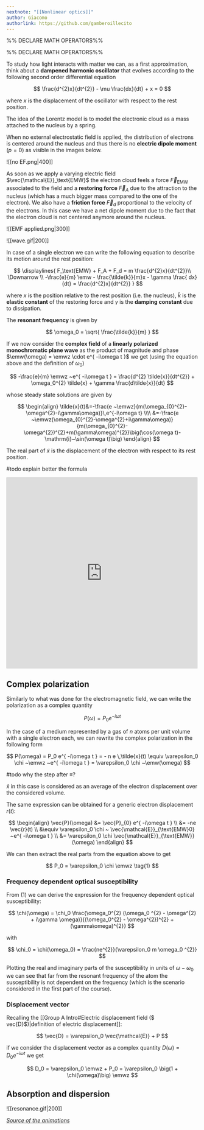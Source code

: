 ```yaml
---
nextnote: "[[Nonlinear optics]]"
author: Giacomo
authorlink: https://github.com/gamberoillecito
---
```

%% DECLARE MATH OPERATORS%%

$$
\DeclareMathOperator{\emw}{\mathcal{E}_{\text{EMW}}}
\DeclareMathOperator{\emwz}{\mathcal{E}_{\text{EMW}0}}
$$
%% DECLARE MATH OPERATORS%%

To study how light interacts with matter we can, as a first approximation, think about a **dampened harmonic oscillator** that evolves according to the following second order differential equation 


$$
\frac{d^{2}x}{dt^{2}} - \mu  \frac{dx}{dt} + x = 0
$$

where $x$ is the displacement of the oscillator with respect to the rest position.

The idea of the Lorentz model is to model the electronic cloud as a mass attached to the nucleus by a spring.

When no external electrostatic field is applied, the distribution of electrons is centered around the nucleus and thus there is no **electric dipole moment** ($p = 0$) as visible in the images below.

![[no EF.png|400]]

As soon as we apply a varying electric field $\vec{\mathcal{E}}_\text{EMW}$ the electron cloud feels a force $\vec{F}_\text{EMW}$ associated to the field and a **restoring force** $\vec{F}_A$ due to the attraction to the nucleus (which has a much bigger mass compared to the one of the electron). We also have a **friction force** $\vec{F}_d$ proportional to the velocity of the electrons. In this case we have a net dipole moment due to the fact that the electron cloud is not centered anymore around the nucleus.

![[EMF applied.png|300]]

![[wave.gif|200]]

In case of a single electron we can write the following equation to describe its motion around the rest position: 

$$
\displaylines{
F_\text{EMW} + F_A + F_d = m \frac{d^{2}x}{dt^{2}}\\
\Downarrow \\
-\frac{e}{m} \emw - \frac{\tilde{k}}{m}x - \gamma \frac{ dx}{dt} = \frac{d^{2}x}{dt^{2}}
}
$$

where $x$ is the position relative to the rest position (i.e. the nucleus), $\tilde{k}$ is the **elastic constant** of the restoring force and $\gamma$ is the **damping constant** due to dissipation.

The **resonant frequency** is given by 

$$
\omega_0 = \sqrt{ \frac{\tilde{k}}{m} }
$$


If we now consider the **complex field** of a **linearly polarized monochromatic plane wave** as the product of magnitude and phase $\emw(\omega) = \emwz \cdot e^{ -i\omega t }$ we get (using the equation above and the definition of $\omega_0$) 

$$
-\frac{e}{m} \emwz ~e^{ -i\omega t } = \frac{d^{2} \tilde{x}}{dt^{2}} + \omega_0^{2} \tilde{x} + \gamma \frac{d\tilde{x}}{dt}
$$


whose steady state solutions are given by 

$$
\begin{align}
\tilde{x}(t)&=-\frac{e ~\emwz}{m(\omega_{0}^{2}-\omega^{2}-i\gamma\omega)}\,e^{-i\omega t} \\\\
&=-\frac{e ~\emwz(\omega_{0}^{2}-\omega^{2}+i\gamma\omega)}{m(\omega_{0}^{2}-\omega^{2})^{2}+m(\gamma\omega)^{2}}\big(\cos(\omega t)-\mathrm{i}~\sin(\omega t)\big)
\end{align}
$$


The real part of $\tilde{x}$ is the displacement of the electron with respect to its rest position. 

#todo explain better the formula

<iframe src="https://www.desmos.com/calculator/6sawmcw2hw?embed" width="500" height="500" style="border: 1px solid #ccc" frameborder=0></iframe>

## Complex polarization

Similarly to what was done for the electromagnetic field, we can write the polarization as a complex quantity 

$$
P(\omega) = P_0 e^{ -i\omega t }
$$

In the case of a medium represented by a gas of $n$ atoms per unit volume with a single electron each, we can rewrite the complex polarization in the following form 

$$
P(\omega) = P_0 e^{  -i\omega t } = - n e \,\tilde{x}(t) \equiv \varepsilon_0 \chi ~\emwz ~e^{ -i\omega t } = \varepsilon_0 \chi ~\emw(\omega)
$$

#todo why the step after $\equiv$?

$\tilde{x}$ in this case is considered as an average of the electron displacement over the considered volume.

The same expression can be obtained  for a generic electron displacement $r(t)$: 

$$
\begin{align}
\vec{P}(\omega) &= \vec{P}_{0} e^{ -i\omega t }  \\
&= -ne \vec{r}(t)  \\
&\equiv \varepsilon_0 \chi ~ \vec{\mathcal{E}}_{\text{EMW}0} ~e^{ -i\omega t }  \\
&= \varepsilon_0 \chi \vec{\mathcal{E}}_{\text{EMW}}(\omega)
\end{align}
$$

We can then extract the real parts from the equation above to get 

$$
P_0 = \varepsilon_0 \chi \emwz \tag{1}
$$

### Frequency dependent optical susceptibility

From $(1)$ we can derive the expression for the frequency dependent optical susceptibility: 

$$
\chi(\omega) = \chi_0 \frac{\omega_0^{2} (\omega_0 ^{2} - \omega^{2} + i\gamma \omega)}{(\omega_0^{2} - \omega^{2})^{2} + (\gamma\omega)^{2}}
$$

with

$$
\chi_0 = \chi(\omega_0) = \frac{ne^{2}}{\varepsilon_0 m \omega_0 ^{2}}
$$

Plotting the real and imaginary parts of the susceptibility in units of $\omega - \omega_0$ we can see that far from the resonant frequency of the atom the susceptibility is not dependent on the frequency (which is the scenario considered in the first part of the course).

### Displacement vector

Recalling the [[Group A Intro#Electric displacement field ($ vec{D}$)|definition of electric displacement]]: 

$$
 \vec{D} = \varepsilon_0 \vec{\mathcal{E}} + P
$$

if we consider the displacement vector as a complex quantity $D(\omega) = D_0 e^{ -i\omega t }$ we get 

$$
D_0 = \varepsilon_0 \emwz + P_0 = \varepsilon_0 \big(1 + \chi(\omega)\big) \emwz
$$
## Absorption and dispersion

![[resonance.gif|200]]

*[Source of the animations](https://www.youtube.com/watch?v=PYRIpT-zNYI)*

